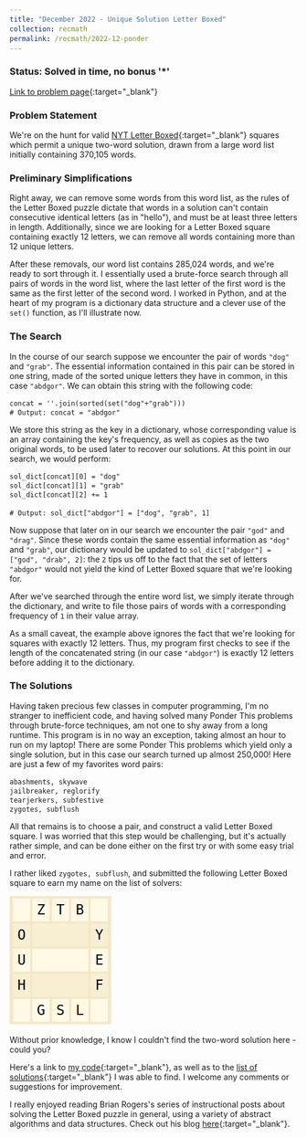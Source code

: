 ```yaml
---
title: "December 2022 - Unique Solution Letter Boxed"
collection: recmath
permalink: /recmath/2022-12-ponder
---
```

### Status: Solved in time, no bonus '&#42;'

[Link to problem page](https://research.ibm.com/haifa/ponderthis/challenges/December2022.html){:target="_blank"}

### Problem Statement

We're on the hunt for valid [NYT Letter Boxed](https://www.nytimes.com/puzzles/letter-boxed){:target="_blank"} squares which permit a unique two-word solution, drawn from a large word list initially containing 370,105 words.

### Preliminary Simplifications

Right away, we can remove some words from this word list, as the rules of the Letter Boxed puzzle dictate that words in a solution can't contain consecutive identical letters (as in "hello"), and must be at least three letters in length. Additionally, since we are looking for a Letter Boxed square containing exactly 12 letters, we can remove all words containing more than 12 unique letters.

After these removals, our word list contains 285,024 words, and we're ready to sort through it. I essentially used a brute-force search through all pairs of words in the word list, where the last letter of the first word is the same as the first letter of the second word. I worked in Python, and at the heart of my program is a dictionary data structure and a clever use of the ```set()``` function, as I'll illustrate now.

### The Search

In the course of our search suppose we encounter the pair of words ```"dog"``` and ```"grab"```. The essential information contained in this pair can be stored in one string, made of the sorted unique letters they have in common, in this case ```"abdgor"```. We can obtain this string with the following code:

```
concat = ''.join(sorted(set("dog"+"grab")))
# Output: concat = "abdgor"
```

We store this string as the key in a dictionary, whose corresponding value is an array containing the key's frequency, as well as copies as the two original words, to be used later to recover our solutions. At this point in our search, we would perform:

```
sol_dict[concat][0] = "dog"
sol_dict[concat][1] = "grab"
sol_dict[concat][2] += 1

# Output: sol_dict["abdgor"] = ["dog", "grab", 1]
```

Now suppose that later on in our search we encounter the pair ```"god"``` and ```"drag"```. Since these words contain the same essential information as ```"dog"``` and ```"grab"```, our dictionary would be updated to ```sol_dict["abdgor"] = ["god", "drab", 2]```: the ```2``` tips us off to the fact that the set of letters ```"abdgor"``` would not yield the kind of Letter Boxed square that we're looking for.

After we've searched through the entire word list, we simply iterate through the dictionary, and write to file those pairs of words with a corresponding frequency of ```1``` in their value array.

As a small caveat, the example above ignores the fact that we're looking for squares with exactly 12 letters. Thus, my program first checks to see if the length of the concatenated string (in our case ```"abdgor"```) is exactly 12 letters before adding it to the dictionary.

### The Solutions

Having taken precious few classes in computer programming, I'm no stranger to inefficient code, and having solved many Ponder This problems through brute-force techniques, am not one to shy away from a long runtime. This program is in no way an exception, taking almost an hour to run on my laptop! There are some Ponder This problems which yield only a single solution, but in this case our search turned up almost 250,000! Here are just a few of my favorites word pairs:

```
abashments, skywave
jailbreaker, reglorify
tearjerkers, subfestive
zygotes, subflush
```
All that remains is to choose a pair, and construct a valid Letter Boxed square. I was worried that this step would be challenging, but it's actually rather simple, and can be done either on the first try or with some easy trial and error. 

I rather liked ```zygotes, subflush```, and submitted the following Letter Boxed square to earn my name on the list of solvers:

![letter-boxed](/images/letter-boxed.png)

Without prior knowledge, I know I couldn't find the two-word solution here - could you?

Here's a link to [my code](/files/2022-12-ponder-code.txt){:target="_blank"}, as well as to the [list of solutions](/files/candidates12.txt){:target="_blank"} I was able to find. I welcome any comments or suggestions for improvement.

I really enjoyed reading Brian Rogers's series of instructional posts about solving the Letter Boxed puzzle in general, using a variety of abstract algorithms and data structures. Check out his blog [here](http://writeasync.net/){:target="_blank"}.
